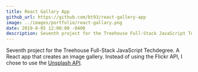 ```yaml
---
title: React Gallary App
github_url: https://github.com/bt93/react-gallery-app
image: ../images/portfolio/react-gallary.png
date: 2019-8-05 12:00:00 -0400
description: Seventh project for the Treehouse Full-Stack JavaScript Techdegree
---
```

Seventh project for the Treehouse Full-Stack JavaScript Techdegree. A React app that creates an image gallery. Instead of using the Flickr API, I chose to use the [Unsplash API](https://unsplash.com/). 